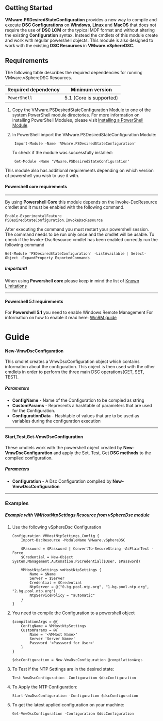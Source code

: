 ## Getting Started

**VMware.PSDesiredStateConfiguration** provides a new way to compile and execute **DSC Configurations** on **Windows**, **Linux** and **MacOS** that does not require the use of **DSC LCM** or the typical MOF format and without altering the existing **Configuration** syntax.  Instead the cmdlets of this module create and work with regular powershell objects. This module is also designed to work with the existing **DSC Resources** in **VMware.vSphereDSC**.  

## Requirements

The following table describes the required dependencies for running VMware.vSphereDSC Resources.

 **Required dependency**   | **Minimum version**
-------------------------- | -------------------
`PowerShell`               | 5.1 (Core is supported)

1. Copy the VMware.PSDesiredStateConfiguration Module to one of the system PowerShell module directories. For more information on installing PowerShell Modules, please visit [Installing a PowerShell Module](https://docs.microsoft.com/en-us/powershell/module/powershellget/install-module?view=powershell-7).
2. In PowerShell import the VMware.PSDesiredStateConfiguration Module:
   ```
    Import-Module -Name 'VMware.PSDesiredStateConfiguration'
   ```

   To check if the module was successfully installed:
   ```
    Get-Module -Name 'VMware.PSDesiredStateConfiguration'
   ```
This module also has additional requirements depending on which version of powershell you wish to use it with.

#### Powershell core requirements
---
By using **Powershell Core** this module depends on the Invoke-DscResource cmdlet and it must be enabled with the following command.
```
Enable-ExperimentalFeature PSDesiredStateConfiguration.InvokeDscResource
```
 After executing the command you must restart your powershell session. The command needs to be run only once and the cmdlet will be usable.
 To check if the Invoke-DscResource cmdlet has been enabled correctly run the following command
```
Get-Module 'PSDesiredStateConfiguration' -ListAvailable | Select-Object -ExpandProperty ExportedCommands
```
##### Important!
When using **Powershell core** please keep in mind the list of [Known Limitations](https://github.com/KristiyanGK/TravisTest-Repo/blob/master/LIMITATIONS.md)

---
#### Powershell 5.1 requirements
For **Powershell 5.1** you need to enable Windows Remote Management
For information on how to enable it read here: [WinRM guide](https://docs.microsoft.com/en-us/windows/win32/winrm/installation-and-configuration-for-windows-remote-management)

# Guide
#### New-VmwDscConfiguration
This cmdlet creates a VmwDscConfiguration object which contains information about the configuration. This object is then used with the other cmdlets in order to perform the three main DSC operations(GET, SET, TEST).

##### Parameters
- **ConfigName** - Name of the Configuration to be compied as string
- **CustomParams** - Represents a hashtable of parameters that are used for the Configuration.
- **ConfigurationData** - Hashtable of values that are to be used as variables during the configuration execution
---
#### Start,Test,Get-VmwDscConfiguration
These cmdlets work with the powershell object created by **New-VmwDscConfiguration** and apply the Set, Test, Get **DSC methods** to the compiled configuration.

##### Parameters
- **Configuration** - A Dsc Configuration compiled by **New-VmwDscConfiguration**

---
### Examples

##### Example with [VMHostNtpSettings Resource](https://github.com/vmware/dscr-for-vmware/wiki/VMHostNtpSettings) from vSphereDsc module

1. Use the following vSphereDsc Configuration
    ```
    Configuration VMHostNtpSettings_Config {
        Import-DscResource -ModuleName VMware.vSphereDSC
    
        $Password = $Password | ConvertTo-SecureString -AsPlainText -Force
        $Credential = New-Object System.Management.Automation.PSCredential($User, $Password)
    
        VMHostNtpSettings vmHostNtpSettings {
            Name = $Name
            Server = $Server
            Credential = $Credential
            NtpServer = @("0.bg.pool.ntp.org", "1.bg.pool.ntp.org", "2.bg.pool.ntp.org")
            NtpServicePolicy = "automatic"
        }
    }
    ```

2. You need to compile the Configuration to a powershell object
    ```
    $compilationArgs = @{
        ConfigName = VMHostNtpSettings
        CustomParams = @{
            Name = '<VMHost Name>'
            Server 'Server Name>'
            Password '<Password for User>'
        }
    }

    $dscConfiguration = New-VmwDscConfiguration @compilationArgs
    ```
3. To Test if the NTP Settings are in the desired state:
    ```
    Test-VmwDscConfiguration -Configuration $dscConfiguration 
    ```
4. To Apply the NTP Configuration:
    ```
    Start-VmwDscConfiguration -Configuration $dscConfiguration
    ```
5. To get the latest applied configuration on your machine:
    ```
    Get-VmwDscConfiguration -Configuration $dscConfiguration
    ```